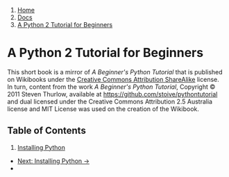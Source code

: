 <!-- -
Title: A Python 2 Tutorial for Beginners
Description: A beginner level tutorial for programming in Python 2
- -->

<ol class="breadcrumb">
  <li><a href="/">Home</a></li>
  <li><a href="/docs/">Docs</a></li>
  <li><a href="/docs/a-python-tutorial-for-beginners/">A Python 2 Tutorial for Beginners</a></li>
</ol>

A Python 2 Tutorial for Beginners
=================================

This short book is a mirror of *A Beginner's Python Tutorial* that is published 
on Wikibooks under the [Creative Commons Attribution ShareAlike][CC-BY-SA] 
license. In turn, content from the work *A Beginner's Python Tutorial*, 
Copyright &copy; 2011 Steven Thurlow, available at 
https://github.com/stoive/pythontutorial and dual licensed under the Creative 
Commons Attribution 2.5 Australia license and MIT License was used on the 
creation of the Wikibook.

Table of Contents
-----------------

1.  [Installing Python][1]

<ul class='pager'>
  <li class='next'>
    <a href='/docs/a-python-2-tutorial-for-beginners/installing-python/'>Next: Installing Python &rarr;</a>
  <li>
</ul>

<!-- Links -->
[CC-BY-SA]: https://creativecommons.org/licenses/by-sa/3.0/ "Creative Commons Attribution-ShareAlike 3.0 Unported"
[1]: /docs/a-python-tutorial-for-beginners/installing-python/ "Installing Python"
